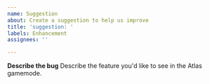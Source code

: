 ```yaml
---
name: Suggestion
about: Create a suggestion to help us improve
title: 'suggestion: '
labels: Enhancement
assignees: ''

---
```


**Describe the bug**
Describe the feature you'd like to see in the Atlas gamemode.
